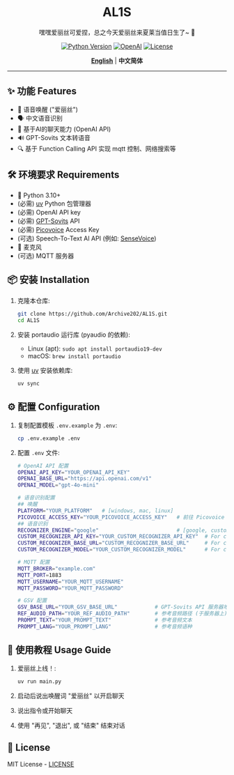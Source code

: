 <div align="center">

# AL1S

嘿嘿爱丽丝可爱捏，总之今天爱丽丝来夏莱当值日生了~  🌸

[![Python Version](https://img.shields.io/badge/python-3.10%2B-blue.svg?style=for-the-badge)](https://www.python.org/downloads/) 
[![OpenAI](https://img.shields.io/badge/OpenAI-API-green.svg?style=for-the-badge)](https://platform.openai.com/) 
[![License](https://img.shields.io/badge/LICENSE-MIT-green.svg?style=for-the-badge)](https://github.com/Archive202/AL1S/blob/main/LICENSE)

[**English**](/README.md) | **中文简体**

</div>

---

## ✨ 功能 Features

- 🎤 语音唤醒 ("爱丽丝")
- 🗣️ 中文语音识别
- 🤖 基于AI的聊天能力 (OpenAI API)
- 🔊 GPT-Sovits 文本转语音
- 🔍 基于 Function Calling API 实现 mqtt 控制、网络搜索等

## 🛠️ 环境要求 Requirements

- 🐍 Python 3.10+
- (必需) [uv](https://github.com/astral-sh/uv) Python 包管理器
- (必需) OpenAI API key
- (必需) [GPT-Sovits](https://github.com/RVC-Boss/GPT-SoVITS) API
- (必需) [Picovoice](https://console.picovoice.ai/) Access Key
- (可选) Speech-To-Text AI API (例如: [SenseVoice](https://github.com/FunAudioLLM/SenseVoice))
- 🎤 麦克风
- (可选) MQTT 服务器

## 📦 安装 Installation

1. 克隆本仓库:
   ```bash
   git clone https://github.com/Archive202/AL1S.git
   cd AL1S
   ```

2. 安装 portaudio 运行库 (pyaudio 的依赖):
   - Linux (apt): `sudo apt install portaudio19-dev`
   - macOS: `brew install portaudio`

3. 使用 [uv](https://hellowac.github.io/uv-zh-cn/getting-started/installation/) 安装依赖库:
   ```bash
   uv sync
   ```

## ⚙️ 配置 Configuration

1. 复制配置模板 `.env.example` 为 `.env`:
   ```bash
   cp .env.example .env
   ```

2. 配置 `.env` 文件:
   ```bash
   # OpenAI API 配置
   OPENAI_API_KEY="YOUR_OPENAI_API_KEY"
   OPENAI_BASE_URL="https://api.openai.com/v1"
   OPENAI_MODEL="gpt-4o-mini"

   # 语音识别配置
   ## 唤醒
   PLATFORM="YOUR_PLATFORM"   # [windows, mac, linux]
   PICOVOICE_ACCESS_KEY="YOUR_PICOVOICE_ACCESS_KEY"   # 前往 Picovoice 官网获取
   ## 语音识别
   RECOGNIZER_ENGINE="google"                         # [google, custom]
   CUSTOM_RECOGNIZER_API_KEY="YOUR_CUSTOM_RECOGNIZER_API_KEY"  # For custom
   CUSTOM_RECOGNIZER_BASE_URL="CUSTOM_RECOGNIZER_BASE_URL"     # For custom
   CUSTOM_RECOGNIZER_MODEL="YOUR_CUSTOM_RECOGNIZER_MODEL"      # For custom           

   # MQTT 配置
   MQTT_BROKER="example.com"
   MQTT_PORT=1883
   MQTT_USERNAME="YOUR_MQTT_USERNAME"
   MQTT_PASSWORD="YOUR_MQTT_PASSWORD"

   # GSV 配置
   GSV_BASE_URL="YOUR_GSV_BASE_URL"            # GPT-Sovits API 服务器地址
   REF_AUDIO_PATH="YOUR_REF_AUDIO_PATH"        # 参考音频路径 (于服务器上)
   PROMPT_TEXT="YOUR_PROMPT_TEXT"              # 参考音频文本
   PROMPT_LANG="YOUR_PROMPT_LANG"              # 参考音频语种
   ```

## 🚀 使用教程 Usage Guide

1. 爱丽丝上线！:
   ```bash
   uv run main.py
   ```

2. 启动后说出唤醒词 "爱丽丝" 以开启聊天
3. 说出指令或开始聊天
4. 使用 "再见", "退出", 或 "结束" 结束对话

## 📝 License

MIT License - [LICENSE](LICENSE)
